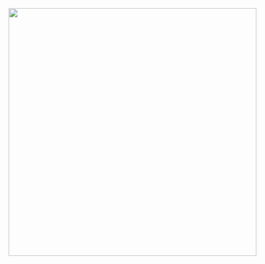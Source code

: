 <div id="header" align="center">
  <img src="https://media.giphy.com/media/CAYVZA5NRb529kKQUc/giphy.gif" width="500"/>
</div>
